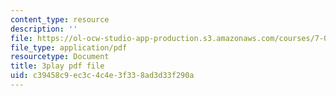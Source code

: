 ```yaml
---
content_type: resource
description: ''
file: https://ol-ocw-studio-app-production.s3.amazonaws.com/courses/7-014-introductory-biology-spring-2005/c39458c9ec3c4c4e3f338ad3d33f290a_7aNYj3zyVkc.pdf
file_type: application/pdf
resourcetype: Document
title: 3play pdf file
uid: c39458c9-ec3c-4c4e-3f33-8ad3d33f290a
---
```

